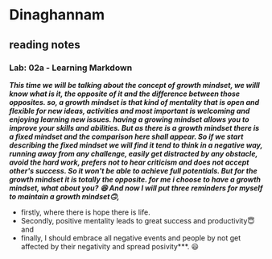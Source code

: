 # Dinaghannam
## reading notes 
### Lab: 02a - Learning Markdown
***This time we will be talking about the concept of growth mindset, we willl know what is it, the opposite of it and the difference between those opposites. so, a growth mindset is that kind of mentality
that is open and flexible for new ideas, activities and most important is welcoming and enjoying learning new issues. having a growing mindset allows you to improve your skills and abilities. But as there is a growth mindset there is a fixed mindset and the comparison here shall appear. So if we start describing the fixed mindset we will find it tend to think in a negative way, running away from any challenge, easily get distracted by any obstacle, avoid the hard work, prefers not to hear criticism and does not accept other's success. So it won't be able to achieve full potentials. But for the growth mindset it is totally the opposite. for me i choose to have a growth mindset, what about you? 😆
And now I will put three reminders for myself to maintain a growth mindset🙃,***
* firstly, where there is hope there is life.
* Secondly, positive mentality leads to great success and productivity😇
and
* finally, I should embrace all negative events and people by not get affected by their negativity and spread posivity***.
😃
